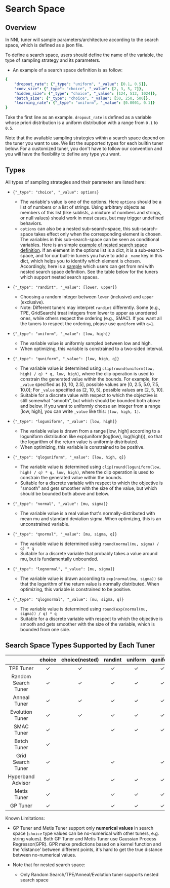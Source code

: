 # Search Space

## Overview

In NNI, tuner will sample parameters/architecture according to the search space, which is defined as a json file.

To define a search space, users should define the name of the variable, the type of sampling strategy and its parameters.

* An example of a search space definition is as follow:

```yaml
{
    "dropout_rate": {"_type": "uniform", "_value": [0.1, 0.5]},
    "conv_size": {"_type": "choice", "_value": [2, 3, 5, 7]},
    "hidden_size": {"_type": "choice", "_value": [124, 512, 1024]},
    "batch_size": {"_type": "choice", "_value": [50, 250, 500]},
    "learning_rate": {"_type": "uniform", "_value": [0.0001, 0.1]}
}

```

Take the first line as an example. `dropout_rate` is defined as a variable whose priori distribution is a uniform distribution with a range from `0.1` to `0.5`.

Note that the available sampling strategies within a search space depend on the tuner you want to use. We list the supported types for each builtin tuner below. For a customized tuner, you don't have to follow our convention and you will have the flexibility to define any type you want.

## Types

All types of sampling strategies and their parameter are listed here:

* `{"_type": "choice", "_value": options}`

  * The variable's value is one of the options. Here `options` should be a list of numbers or a list of strings. Using arbitrary objects as members of this list (like sublists, a mixture of numbers and strings, or null values) should work in most cases, but may trigger undefined behaviors.
  * `options` can also be a nested sub-search-space, this sub-search-space takes effect only when the corresponding element is chosen. The variables in this sub-search-space can be seen as conditional variables. Here is an simple [example of nested search space definition](https://github.com/microsoft/nni/tree/master/examples/trials/mnist-nested-search-space/search_space.json). If an element in the options list is a dict, it is a sub-search-space, and for our built-in tuners you have to add a `_name` key in this dict, which helps you to identify which element is chosen. Accordingly, here is a [sample](https://github.com/microsoft/nni/tree/master/examples/trials/mnist-nested-search-space/sample.json) which users can get from nni with nested search space definition. See the table below for the tuners which support nested search spaces.

* `{"_type": "randint", "_value": [lower, upper]}`
  * Choosing a random integer between `lower` (inclusive) and `upper` (exclusive).
  * Note: Different tuners may interpret `randint` differently. Some (e.g., TPE, GridSearch) treat integers from lower
    to upper as unordered ones, while others respect the ordering (e.g., SMAC). If you want all the tuners to respect
    the ordering, please use `quniform` with `q=1`.

* `{"_type": "uniform", "_value": [low, high]}`
  * The variable value is uniformly sampled between low and high.
  * When optimizing, this variable is constrained to a two-sided interval.

* `{"_type": "quniform", "_value": [low, high, q]}`
  * The variable value is determined using `clip(round(uniform(low, high) / q) * q, low, high)`, where the clip operation is used to constrain the generated value within the bounds. For example, for `_value` specified as [0, 10, 2.5], possible values are [0, 2.5, 5.0, 7.5, 10.0]; For `_value` specified as [2, 10, 5], possible values are [2, 5, 10].
  * Suitable for a discrete value with respect to which the objective is still somewhat "smooth", but which should be bounded both above and below. If you want to uniformly choose an integer from a range [low, high], you can write `_value` like this: `[low, high, 1]`.

* `{"_type": "loguniform", "_value": [low, high]}`
  * The variable value is drawn from a range [low, high] according to a loguniform distribution like exp(uniform(log(low), log(high))), so that the logarithm of the return value is uniformly distributed.
  * When optimizing, this variable is constrained to be positive.

* `{"_type": "qloguniform", "_value": [low, high, q]}`
  * The variable value is determined using `clip(round(loguniform(low, high) / q) * q, low, high)`, where the clip operation is used to constrain the generated value within the bounds.
  * Suitable for a discrete variable with respect to which the objective is "smooth" and gets smoother with the size of the value, but which should be bounded both above and below.

* `{"_type": "normal", "_value": [mu, sigma]}`
  * The variable value is a real value that's normally-distributed with mean mu and standard deviation sigma. When optimizing, this is an unconstrained variable.

* `{"_type": "qnormal", "_value": [mu, sigma, q]}`
  * The variable value is determined using `round(normal(mu, sigma) / q) * q`
  * Suitable for a discrete variable that probably takes a value around mu, but is fundamentally unbounded.

* `{"_type": "lognormal", "_value": [mu, sigma]}`
  * The variable value is drawn according to `exp(normal(mu, sigma))` so that the logarithm of the return value is normally distributed. When optimizing, this variable is constrained to be positive.

* `{"_type": "qlognormal", "_value": [mu, sigma, q]}`
  * The variable value is determined using `round(exp(normal(mu, sigma)) / q) * q`
  * Suitable for a discrete variable with respect to which the objective is smooth and gets smoother with the size of the variable, which is bounded from one side.

## Search Space Types Supported by Each Tuner

|                    | choice  | choice(nested) | randint | uniform | quniform | loguniform | qloguniform | normal  | qnormal | lognormal | qlognormal |
|:------:|:------:|:------:|:------:|:------:|:------:|:------:|:------:|:------:|:------:|:------:|:------:|
| TPE Tuner          | &#10003; | &#10003; | &#10003; | &#10003; | &#10003; | &#10003; | &#10003; | &#10003; | &#10003; | &#10003; | &#10003; |
| Random Search Tuner| &#10003; | &#10003; | &#10003; | &#10003; | &#10003; | &#10003; | &#10003; | &#10003; | &#10003; | &#10003; | &#10003; |
| Anneal Tuner       | &#10003; | &#10003; | &#10003; | &#10003; | &#10003; | &#10003; | &#10003; | &#10003; | &#10003; | &#10003; | &#10003; |
| Evolution Tuner    | &#10003; | &#10003; | &#10003; | &#10003; | &#10003; | &#10003; | &#10003; | &#10003; | &#10003; | &#10003; | &#10003; |
| SMAC Tuner         | &#10003; | | &#10003; | &#10003; | &#10003; | &#10003; | | | | | |
| Batch Tuner        | &#10003; | | | | | | | | | | |
| Grid Search Tuner  | &#10003; | | &#10003; | | &#10003; | | | | | | |
| Hyperband Advisor  | &#10003; | | &#10003; | &#10003; | &#10003; | &#10003; | &#10003; | &#10003; | &#10003; | &#10003; | &#10003; |
| Metis Tuner        | &#10003; | | &#10003; | &#10003; | &#10003;  | | | | | | |
| GP Tuner           | &#10003; | | &#10003; | &#10003; | &#10003; | &#10003; | &#10003; | | | | |

Known Limitations:

* GP Tuner and Metis Tuner support only **numerical values** in search space (`choice` type values can be no-numerical with other tuners, e.g. string values). Both GP Tuner and Metis Tuner use Gaussian Process Regressor(GPR). GPR make predictions based on a kernel function and the 'distance' between different points, it's hard to get the true distance between no-numerical values.

* Note that for nested search space:

    * Only Random Search/TPE/Anneal/Evolution tuner supports nested search space
